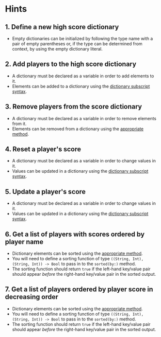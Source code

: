 # Hints

## 1. Define a new high score dictionary

- Empty dictionaries can be initialized by following the type name with a pair of empty parentheses or, if the type can be determined from context, by using the empty dictionary literal.

## 2. Add players to the high score dictionary

- A dictionary must be declared as a variable in order to add elements to it.
- Elements can be added to a dictionary using the [dictionary subscript syntax][dictionary-subscripts].

## 3. Remove players from the score dictionary

- A dictionary must be declared as a variable in order to remove elements from it.
- Elements can be removed from a dictionary using the [appropriate method][dictionary-docs].

## 4. Reset a player's score

- A dictionary must be declared as a variable in order to change values in it.
- Values can be updated in a dictionary using the [dictionary subscript syntax][dictionary-subscripts].

## 5. Update a player's score

- A dictionary must be declared as a variable in order to change values in it.
- Values can be updated in a dictionary using the [dictionary subscript syntax][dictionary-subscripts].

## 6. Get a list of players with scores ordered by player name

- Dictionary elements can be sorted using the [appropriate method][dictionary-docs].
- You will need to define a sorting function of type `((String, Int), (String, Int)) -> Bool` to pass in to the `sorted(by:)` method.
- The sorting function should return `true` if the left-hand key/value pair should appear _before_ the right-hand key/value pair in the sorted output.

## 7. Get a list of players ordered by player score in decreasing order

- Dictionary elements can be sorted using the [appropriate method][dictionary-docs].
- You will need to define a sorting function of type `((String, Int), (String, Int)) -> Bool` to pass in to the `sorted(by:)` method.
- The sorting function should return `true` if the left-hand key/value pair should appear _before_ the right-hand key/value pair in the sorted output.

[dictionaries]: https://docs.swift.org/swift-book/LanguageGuide/CollectionTypes.html#ID113
[dictionary-docs]: https://developer.apple.com/documentation/swift/Dictionary
[dictionary-subscripts]: https://docs.swift.org/swift-book/LanguageGuide/CollectionTypes.html#ID116